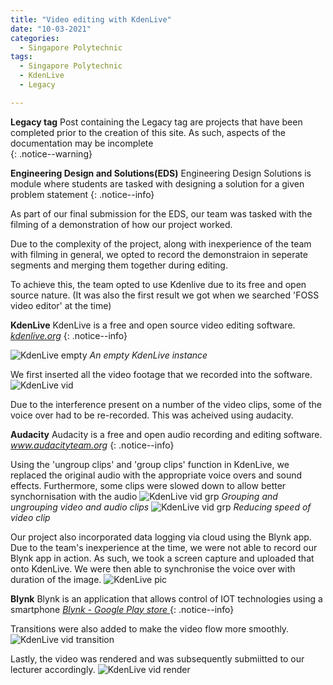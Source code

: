 ```yaml
---
title: "Video editing with KdenLive"
date: "10-03-2021"
categories:
  - Singapore Polytechnic
tags:
  - Singapore Polytechnic
  - KdenLive
  - Legacy

---
```


**Legacy tag** Post containing the Legacy tag are projects that have been completed prior to the creation of this site. As such, aspects of the documentation may be incomplete   
{: .notice--warning}

**Engineering Design and Solutions(EDS)** Engineering Design Solutions is module where students are tasked with designing a solution for a given problem statement
{: .notice--info}

As part of our final submission for the EDS, our team was tasked with the filming of a demonstration of how our project worked.

Due to the complexity of the project, along with inexperience of the team with filming in general, we opted to record the demonstraion in seperate segments and merging them together during editing. 

To achieve this, the team opted to use Kdenlive due to its free and open source nature. (It was also the first result we got when we searched 'FOSS video editor' at the time)

**KdenLive** KdenLive is a free and open source video editing software.
<cite><a href="https://kdenlive.org/en/about/">kdenlive.org</a></cite>
{: .notice--info}

![KdenLive empty](/assets/images/2021-03-10-sp-kdenlive/Kden_blank.png)
<em>An empty KdenLive instance</em>

We first inserted all the video footage that we recorded into the software.
![KdenLive vid](/assets/images/2021-03-10-sp-kdenlive/kden_vid_insert.png)

Due to the interference present on a number of the video clips, some of the voice over had to be re-recorded. This was acheived using audacity. 

**Audacity** Audacity is a free and open audio recording and editing software.
<cite><a href="https://www.audacityteam.org/">www.audacityteam.org</a></cite>
{: .notice--info}

Using the 'ungroup clips' and 'group clips' function in KdenLive, we replaced the original audio with the appropriate voice overs and sound effects. Furthermore, some clips were slowed down to allow better synchornisation with the audio
![KdenLive vid grp](/assets/images/2021-03-10-sp-kdenlive/kden_vid_groups.png)
<em>Grouping and ungrouping video and audio clips</em>
![KdenLive vid grp](/assets/images/2021-03-10-sp-kdenlive/kden_vid_speed.png)
<em>Reducing speed of video clip</em>

Our project also incorporated data logging via cloud using the Blynk app. Due to the team's inexperience at the time, we were not able to record our Blynk app in action. As such, we took a screen capture and uploaded that onto KdenLive. We were then able to synchronise the voice over with duration of the image.
![KdenLive pic](/assets/images/2021-03-10-sp-kdenlive/kden_pic_blynk.png)

**Blynk** Blynk is an application that allows control of IOT technologies using a smartphone
<cite><a href="https://play.google.com/store/apps/details?id=cc.blynk&hl=en&gl=US">Blynk - Google Play store </a>
</cite>
{: .notice--info}

Transitions were also added to make the video flow more smoothly.
![KdenLive vid transition](/assets/images/2021-03-10-sp-kdenlive/kden_vid_transition.png)

Lastly, the video was rendered and was subsequently submiitted to our lecturer accordingly.
![KdenLive vid render](/assets/images/2021-03-10-sp-kdenlive/kden_vid_render.png)